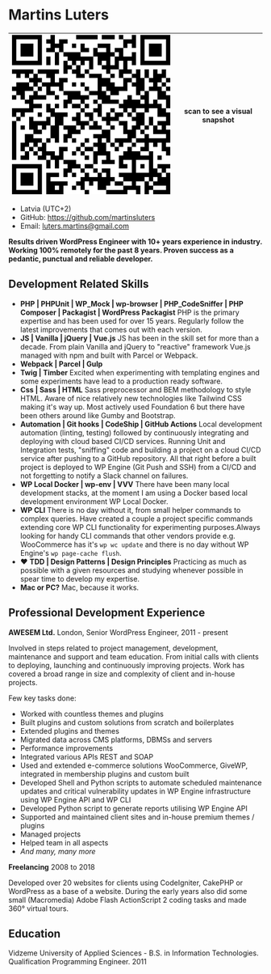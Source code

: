 
# Martins Luters

|<img src="./qrcode.svg"> | scan to see a visual snapshot |
|----|--|

-   Latvia (UTC+2)
-   GitHub: https://github.com/martinsluters
-   Email: luters.martins@gmail.com

**Results driven WordPress Engineer with 10+ years experience in industry. Working 100% remotely for the past 8 years. Proven success as a pedantic, punctual and reliable developer.**

## Development Related Skills

-   **PHP | PHPUnit | WP_Mock | wp-browser | PHP_CodeSniffer | PHP Composer | Packagist | WordPress Packagist** PHP is the primary expertise and has been used for over 15 years. Regularly follow the latest improvements that comes out with each version.
-   **JS | Vanilla | jQuery | Vue.js** JS has been in the skill set for more than a decade. From plain Vanilla and jQuery to "reactive" framework Vue.js managed with npm and built with Parcel or Webpack.
-   **Webpack | Parcel | Gulp**
-   **Twig | Timber** Excited when experimenting with templating engines and some experiments have lead to a production ready software.
-   **Css | Sass | HTML** Sass preprocessor and BEM methodology to style HTML. Aware of nice relatively new technologies like Tailwind CSS making it's way up. Most actively used Foundation 6 but there have been others around like Gumby and Bootstrap.
-   **Automation | Git hooks | CodeShip | GitHub Actions** Local development automation (linting, testing) followed by continuously integrating and deploying with cloud based CI/CD services. Running Unit and Integration tests, "sniffing" code and building a project on a cloud CI/CD service after pushing to a GitHub repository. All that right before a built project is deployed to WP Engine (Git Push and SSH) from a CI/CD and not forgetting to notify a Slack channel on failures.
-   **WP Local Docker | wp-env | VVV** There have been many local development stacks, at the moment I am using a Docker based local development environment WP Local Docker.
-   **WP CLI** There is no day without it, from small helper commands to complex queries. Have created a couple a project specific commands extending core WP CLI functionality for experimenting purposes.Always looking for handy CLI commands that other vendors provide e.g. WooCommerce has it's `wp wc update` and there is no day without WP Engine's `wp page-cache flush`.
-   ♥ **TDD | Design Patterns | Design Principles** Practicing as much as possible with a given resources and studying whenever possible in spear time to develop my expertise.
-   **Mac or PC?** Mac, because it works.

## Professional Development Experience

**AWESEM Ltd.**
London, Senior WordPress Engineer, 2011 - present

Involved in steps related to project management, development, maintenance and support and team education. From initial calls with clients to deploying, launching and continuously improving projects.
Work has covered a broad range in size and complexity of client and in-house projects.

Few key tasks done:
-   Worked with countless themes and plugins
-   Built plugins and custom solutions from scratch and boilerplates
-   Extended plugins and themes
-   Migrated data across CMS platforms, DBMSs and servers
-   Performance improvements
-   Integrated various APIs REST and SOAP
-   Used and extended e-commerce solutions WooCommerce, GiveWP, integrated in membership plugins and custom built
-   Developed Shell and Python scripts to automate scheduled maintenance updates and critical vulnerability updates in WP Engine infrastructure using WP Engine API and WP CLI
-   Developed Python script to generate reports utilising WP Engine API
-   Supported and maintained client sites and in-house premium themes / plugins
-   Managed projects
-   Helped team in all aspects
-   *And many, many more*


**Freelancing**
2008 to 2018

Developed over 20 websites for clients using CodeIgniter, CakePHP or WordPress as a base of a website. During the early years also did some small (Macromedia) Adobe Flash ActionScript 2 coding tasks and made 360° virtual tours.

## Education

Vidzeme University of Applied Sciences - B.S. in Information Technologies. Qualification Programming Engineer. 2011